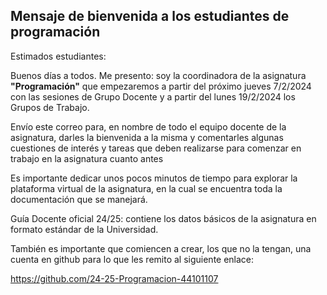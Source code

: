 ## Mensaje de bienvenida a los estudiantes de programación

Estimados estudiantes:

Buenos días a todos. Me presento: soy la coordinadora de la asignatura **"Programación"** que empezaremos a partir del próximo jueves 7/2/2024 con las sesiones de Grupo Docente y a partir del lunes 19/2/2024 los Grupos de Trabajo. 

Envío este correo para, en nombre de todo el equipo docente de la asignatura, darles la bienvenida a la misma y comentarles algunas cuestiones de interés y tareas que deben realizarse para comenzar en trabajo en la asignatura cuanto antes

Es importante dedicar unos pocos minutos de tiempo para explorar la plataforma virtual de la asignatura, en la cual se encuentra toda la documentación que se manejará. 

Guía Docente oficial 24/25: contiene los datos básicos de la asignatura en formato estándar de la Universidad.

También es importante que comiencen a crear, los que no la tengan, una cuenta en github  para lo que les remito al siguiente enlace:

https://github.com/24-25-Programacion-44101107

